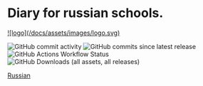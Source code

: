 # Diary for russian schools. 

<a href="/releases">
![logo](/docs/assets/images/logo.svg)
</a>

![GitHub commit activity](https://img.shields.io/github/commit-activity/y/leaftail1880/xdnevnik?style=for-the-badge)
![GitHub commits since latest release](https://img.shields.io/github/commits-since/leaftail1880/xdnevnik/latest?style=for-the-badge)
![GitHub Actions Workflow Status](https://img.shields.io/github/actions/workflow/status/leaftail1880/xdnevnik/build.yml?style=for-the-badge)
![GitHub Downloads (all assets, all releases)](https://img.shields.io/github/downloads/leaftail1880/xdnevnik/total?style=for-the-badge)


[Russian](/REAMDE_RU.md)
